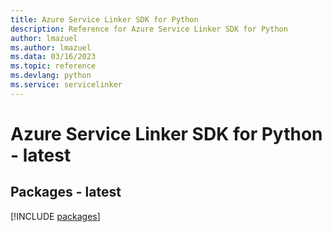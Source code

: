 ```yaml
---
title: Azure Service Linker SDK for Python
description: Reference for Azure Service Linker SDK for Python
author: lmazuel
ms.author: lmazuel
ms.data: 03/16/2023
ms.topic: reference
ms.devlang: python
ms.service: servicelinker
---
```

# Azure Service Linker SDK for Python - latest
## Packages - latest
[!INCLUDE [packages](service-linker-index.md)]
